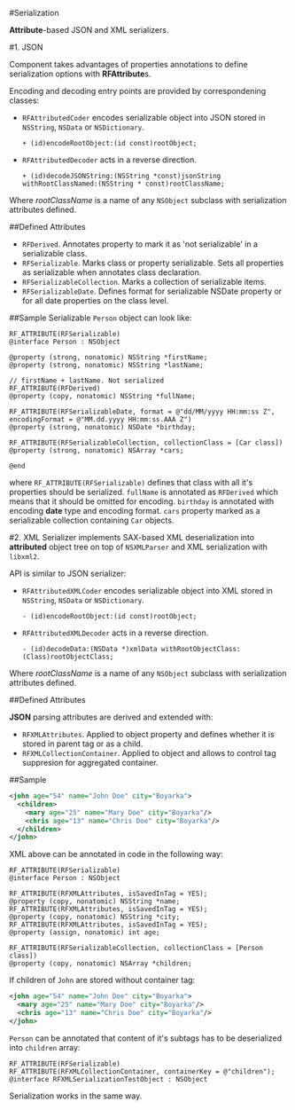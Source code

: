 #Serialization

**Attribute**-based JSON and XML serializers. 

#1. JSON

Component takes advantages of properties annotations to define  serialization options with **RFAttribute**s.

Encoding and decoding entry points are provided by correspondening classes: 

* `RFAttributedCoder` encodes serializable object into JSON stored in `NSString`, `NSData` or `NSDictionary`.

  ```objc
  + (id)encodeRootObject:(id const)rootObject;
  ```	
* `RFAttributedDecoder` acts in a reverse direction.
  
  ```objc
  + (id)decodeJSONString:(NSString *const)jsonString withRootClassNamed:(NSString * const)rootClassName;
  ```
Where *rootClassName* is a name of any `NSObject` subclass with serialization attributes defined.

##Defined Attributes

* `RFDerived`. Annotates property to mark it as 'not serializable' in a serializable class. 
* `RFSerializable`. Marks class or property serializable. Sets all properties as serializable when annotates class declaration.
* `RFSerializableCollection`. Marks a collection of serializable items.
* `RFSerializableDate`. Defines format for serializable NSDate property or for all date properties on the class level.


##Sample
Serializable `Person` object can look like:
```objc
RF_ATTRIBUTE(RFSerializable)
@interface Person : NSObject
	
@property (strong, nonatomic) NSString *firstName;
@property (strong, nonatomic) NSString *lastName;
	
// firstName + lastName. Not serialized
RF_ATTRIBUTE(RFDerived)
@property (copy, nonatomic) NSString *fullName;
	
RF_ATTRIBUTE(RFSerializableDate, format = @"dd/MM/yyyy HH:mm:ss Z", encodingFormat = @"MM.dd.yyyy HH:mm:ss.AAA Z")
@property (strong, nonatomic) NSDate *birthday;
	
RF_ATTRIBUTE(RFSerializableCollection, collectionClass = [Car class])
@property (strong, nonatomic) NSArray *cars;
	
@end
```

where `RF_ATTRIBUTE(RFSerializable)` defines that class with all it's properties should be serialized. 
`fullName` is annotated as `RFDerived` which means that it should be omitted for encoding.
`birthday` is annotated with encoding **date** type and encoding format.
`cars` property marked as a serializable collection containing `Car` objects.

#2. XML
Serializer implements SAX-based XML deserialization into **attributed** object tree on top of `NSXMLParser` and XML serialization with `libxml2`. 

API is similar to JSON serializer: 

* `RFAttributedXMLCoder` encodes serializable object into XML stored in `NSString`, `NSData` or `NSDictionary`.

  ```objc
  - (id)encodeRootObject:(id const)rootObject;
  ```	
* `RFAttributedXMLDecoder` acts in a reverse direction.

  ```objc
  - (id)decodeData:(NSData *)xmlData withRootObjectClass:(Class)rootObjectClass;
  ```
Where *rootClassName* is a name of any `NSObject` subclass with serialization attributes defined.

##Defined Attributes

**JSON** parsing attributes are derived and extended with:

* `RFXMLAttributes`. Applied to object property and defines whether it is stored in parent tag or as a child.
* `RFXMLCollectionContainer`. Applied to object and allows to control tag suppresion for aggregated container.

##Sample
```xml
<john age="54" name="John Doe" city="Boyarka">
  <children>
    <mary age="25" name="Mary Doe" city="Boyarka"/>
    <chris age="13" name="Chris Doe" city="Boyarka"/>
  </children>
</john>	
```
XML above can be annotated in code in the following way:
```objc
RF_ATTRIBUTE(RFSerializable)
@interface Person : NSObject
	
RF_ATTRIBUTE(RFXMLAttributes, isSavedInTag = YES);
@property (copy, nonatomic) NSString *name;
RF_ATTRIBUTE(RFXMLAttributes, isSavedInTag = YES);
@property (copy, nonatomic) NSString *city;
RF_ATTRIBUTE(RFXMLAttributes, isSavedInTag = YES);
@property (assign, nonatomic) int age;
	
RF_ATTRIBUTE(RFSerializableCollection, collectionClass = [Person class])
@property (copy, nonatomic) NSArray *children;
```
If children of `John` are stored without container tag:
```xml
<john age="54" name="John Doe" city="Boyarka">
  <mary age="25" name="Mary Doe" city="Boyarka"/>
  <chris age="13" name="Chris Doe" city="Boyarka"/>
</john>	
```	
`Person` can be annotated that content of it's subtags has to be deserialized into `children` array:
```objc
RF_ATTRIBUTE(RFSerializable)
RF_ATTRIBUTE(RFXMLCollectionContainer, containerKey = @"children");
@interface RFXMLSerializationTestObject : NSObject
```
Serialization works in the same way.